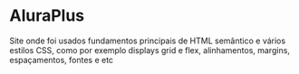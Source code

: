 # AluraPlus
Site onde foi usados fundamentos principais de HTML semântico e vários estilos CSS, como por exemplo displays grid e flex, alinhamentos, margins, espaçamentos, fontes e etc
